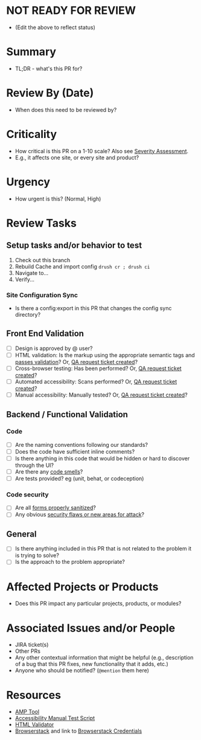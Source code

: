 # NOT READY FOR REVIEW
- (Edit the above to reflect status)

# Summary
- TL;DR - what's this PR for?

# Review By (Date)
- When does this need to be reviewed by?

# Criticality
- How critical is this PR on a 1-10 scale? Also see [Severity Assessment](https://stanfordits.atlassian.net/browse/D8CORE-1705).
- E.g., it affects one site, or every site and product?

# Urgency
- How urgent is this? (Normal, High)

# Review Tasks

## Setup tasks and/or behavior to test

1. Check out this branch
2. Rebuild Cache and import config `drush cr ; drush ci` 
3. Navigate to...
4. Verify...

### Site Configuration Sync

- Is there a config:export in this PR that changes the config sync directory?

## Front End Validation
- [ ] Design is approved by @ user?
- [ ] HTML validation: Is the markup using the appropriate semantic tags and [passes validation](https://validator.w3.org/nu/)? Or, [QA request ticket created](https://github.com/SU-SWS/template_warehouse/blob/master/jira_templates/QA_request_template.txt)?
- [ ] Cross-browser testing: Has been performed? Or, [QA request ticket created](https://github.com/SU-SWS/template_warehouse/blob/master/jira_templates/QA_request_template.txt)?
- [ ] Automated accessibility: Scans performed? Or, [QA request ticket created](https://github.com/SU-SWS/template_warehouse/blob/master/jira_templates/QA_request_template.txt)?
- [ ] Manual accessibility: Manually tested? Or, [QA request ticket created](https://github.com/SU-SWS/template_warehouse/blob/master/jira_templates/QA_request_template.txt)?

## Backend / Functional Validation
### Code
- [ ] Are the naming conventions following our standards?
- [ ] Does the code have sufficient inline comments?
- [ ] Is there anything in this code that would be hidden or hard to discover through the UI?
- [ ] Are there any [code smells](https://blog.codinghorror.com/code-smells/)?
- [ ] Are tests provided? eg (unit, behat, or codeception)

### Code security
- [ ] Are all [forms properly sanitized](https://www.drupal.org/docs/8/security/drupal-8-sanitizing-output)?
- [ ] Any obvious [security flaws or new areas for attack](https://www.drupal.org/docs/8/security)?

## General
- [ ] Is there anything included in this PR that is not related to the problem it is trying to solve?
- [ ] Is the approach to the problem appropriate?

# Affected Projects or Products
- Does this PR impact any particular projects, products, or modules?

# Associated Issues and/or People
- JIRA ticket(s)
- Other PRs
- Any other contextual information that might be helpful (e.g., description of a bug that this PR fixes, new functionality that it adds, etc.)
- Anyone who should be notified? (`@mention` them here)

# Resources
- [AMP Tool](https://stanford.levelaccess.net/index.php)
- [Accessibility Manual Test Script](https://docs.google.com/document/d/1ZXJ9RIUNXsS674ow9j3qJ2g1OAkCjmqMXl0Gs8XHEPQ/edit?usp=sharing)
- [HTML Validator](https://validator.w3.org/)
- [Browserstack](https://live.browserstack.com/dashboard) and link to [Browserstack Credentials](https://asconfluence.stanford.edu/confluence/display/SWS/External+Account+Credentials)
